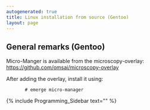 ```yaml
---
autogenerated: true
title: Linux installation from source (Gentoo)
layout: page
---
```


## General remarks (Gentoo)

Micro-Manger is available from the microscopy-overlay:
<https://github.com/omsai/microscopy-overlay>

After adding the overlay, install it using:

`       # emerge micro-manager`

{% include Programming_Sidebar text="" %}
